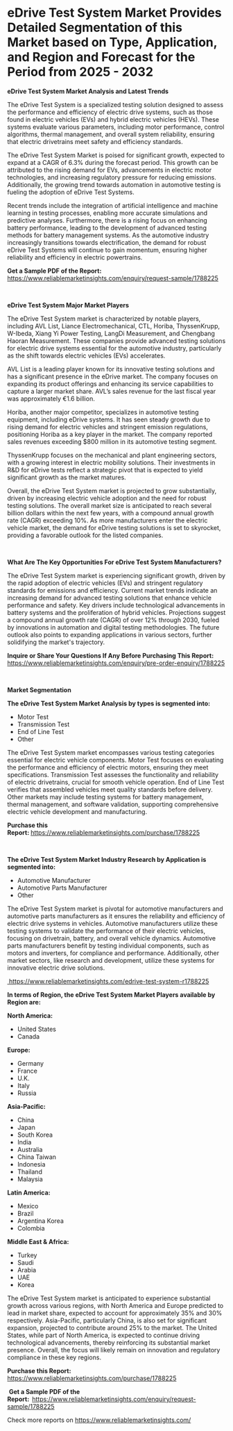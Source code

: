 <p><h1>eDrive Test System Market Provides Detailed Segmentation of this Market based on Type, Application, and Region and Forecast for the Period from 2025 - 2032</h1></p><p><strong>eDrive Test System Market Analysis and Latest Trends</strong></p>
<p><p>The eDrive Test System is a specialized testing solution designed to assess the performance and efficiency of electric drive systems, such as those found in electric vehicles (EVs) and hybrid electric vehicles (HEVs). These systems evaluate various parameters, including motor performance, control algorithms, thermal management, and overall system reliability, ensuring that electric drivetrains meet safety and efficiency standards.</p><p>The eDrive Test System Market is poised for significant growth, expected to expand at a CAGR of 6.3% during the forecast period. This growth can be attributed to the rising demand for EVs, advancements in electric motor technologies, and increasing regulatory pressure for reducing emissions. Additionally, the growing trend towards automation in automotive testing is fueling the adoption of eDrive Test Systems.</p><p>Recent trends include the integration of artificial intelligence and machine learning in testing processes, enabling more accurate simulations and predictive analyses. Furthermore, there is a rising focus on enhancing battery performance, leading to the development of advanced testing methods for battery management systems. As the automotive industry increasingly transitions towards electrification, the demand for robust eDrive Test Systems will continue to gain momentum, ensuring higher reliability and efficiency in electric powertrains.</p></p>
<p><strong>Get a Sample PDF of the Report:&nbsp;</strong> <a href="https://www.reliablemarketinsights.com/enquiry/request-sample/1788225?utm_campaign=3290&utm_medium=2&utm_source=Github&utm_content=ia&utm_term=31032025&utm_id=edrive-test-system">https://www.reliablemarketinsights.com/enquiry/request-sample/1788225</a></p>
<p>&nbsp;</p>
<p><strong>eDrive Test System Major Market Players</strong></p>
<p><p>The eDrive Test System market is characterized by notable players, including AVL List, Liance Electromechanical, CTL, Horiba, ThyssenKrupp, W-Ibeda, Xiang Yi Power Testing, LangDi Measurement, and Chengbang Haoran Measurement. These companies provide advanced testing solutions for electric drive systems essential for the automotive industry, particularly as the shift towards electric vehicles (EVs) accelerates.</p><p>AVL List is a leading player known for its innovative testing solutions and has a significant presence in the eDrive market. The company focuses on expanding its product offerings and enhancing its service capabilities to capture a larger market share. AVL’s sales revenue for the last fiscal year was approximately €1.6 billion. </p><p>Horiba, another major competitor, specializes in automotive testing equipment, including eDrive systems. It has seen steady growth due to rising demand for electric vehicles and stringent emission regulations, positioning Horiba as a key player in the market. The company reported sales revenues exceeding $800 million in its automotive testing segment.</p><p>ThyssenKrupp focuses on the mechanical and plant engineering sectors, with a growing interest in electric mobility solutions. Their investments in R&D for eDrive tests reflect a strategic pivot that is expected to yield significant growth as the market matures.</p><p>Overall, the eDrive Test System market is projected to grow substantially, driven by increasing electric vehicle adoption and the need for robust testing solutions. The overall market size is anticipated to reach several billion dollars within the next few years, with a compound annual growth rate (CAGR) exceeding 10%. As more manufacturers enter the electric vehicle market, the demand for eDrive testing solutions is set to skyrocket, providing a favorable outlook for the listed companies.</p></p>
<p>&nbsp;</p>
<p><strong>What Are The Key Opportunities For eDrive Test System Manufacturers?</strong></p>
<p><p>The eDrive Test System market is experiencing significant growth, driven by the rapid adoption of electric vehicles (EVs) and stringent regulatory standards for emissions and efficiency. Current market trends indicate an increasing demand for advanced testing solutions that enhance vehicle performance and safety. Key drivers include technological advancements in battery systems and the proliferation of hybrid vehicles. Projections suggest a compound annual growth rate (CAGR) of over 12% through 2030, fueled by innovations in automation and digital testing methodologies. The future outlook also points to expanding applications in various sectors, further solidifying the market's trajectory.</p></p>
<p><strong>Inquire or Share Your Questions If Any Before Purchasing This Report:</strong> <a href="https://www.reliablemarketinsights.com/enquiry/pre-order-enquiry/1788225?utm_campaign=3290&utm_medium=2&utm_source=Github&utm_content=ia&utm_term=31032025&utm_id=edrive-test-system">https://www.reliablemarketinsights.com/enquiry/pre-order-enquiry/1788225</a></p>
<p>&nbsp;</p>
<p><strong>Market Segmentation</strong></p>
<p><strong>The eDrive Test System Market Analysis by types is segmented into:</strong></p>
<p><ul><li>Motor Test</li><li>Transmission Test</li><li>End of Line Test</li><li>Other</li></ul></p>
<p><p>The eDrive Test System market encompasses various testing categories essential for electric vehicle components. Motor Test focuses on evaluating the performance and efficiency of electric motors, ensuring they meet specifications. Transmission Test assesses the functionality and reliability of electric drivetrains, crucial for smooth vehicle operation. End of Line Test verifies that assembled vehicles meet quality standards before delivery. Other markets may include testing systems for battery management, thermal management, and software validation, supporting comprehensive electric vehicle development and manufacturing.</p></p>
<p><strong>Purchase this Report:&nbsp;</strong><a href="https://www.reliablemarketinsights.com/purchase/1788225?utm_campaign=3290&utm_medium=2&utm_source=Github&utm_content=ia&utm_term=31032025&utm_id=edrive-test-system">https://www.reliablemarketinsights.com/purchase/1788225</a></p>
<p>&nbsp;</p>
<p><strong>The eDrive Test System Market Industry Research by Application is segmented into:</strong></p>
<p><ul><li>Automotive Manufacturer</li><li>Automotive Parts Manufacturer</li><li>Other</li></ul></p>
<p><p>The eDrive Test System market is pivotal for automotive manufacturers and automotive parts manufacturers as it ensures the reliability and efficiency of electric drive systems in vehicles. Automotive manufacturers utilize these testing systems to validate the performance of their electric vehicles, focusing on drivetrain, battery, and overall vehicle dynamics. Automotive parts manufacturers benefit by testing individual components, such as motors and inverters, for compliance and performance. Additionally, other market sectors, like research and development, utilize these systems for innovative electric drive solutions.</p></p>
<p><a href="https://www.reliablemarketinsights.com/edrive-test-system-r1788225?utm_campaign=3290&utm_medium=2&utm_source=Github&utm_content=ia&utm_term=31032025&utm_id=edrive-test-system">&nbsp;https://www.reliablemarketinsights.com/edrive-test-system-r1788225</a></p>
<p><strong>In terms of Region, the eDrive Test System Market Players available by Region are:</strong></p>
<p>
    <p> <strong> North America: </strong>
        <ul>
            <li>United States</li>
            <li>Canada</li>
        </ul>
        </p> 
    <p> <strong> Europe: </strong>
        <ul>
            <li>Germany</li>
            <li>France</li>
            <li>U.K.</li>
            <li>Italy</li>
            <li>Russia</li>
        </ul>
        </p> 
    <p> <strong> Asia-Pacific: </strong>
        <ul>
            <li>China</li>
            <li>Japan</li>
            <li>South Korea</li>
            <li>India</li>
            <li>Australia</li>
            <li>China Taiwan</li>
            <li>Indonesia</li>
            <li>Thailand</li>
            <li>Malaysia</li>
        </ul>
        </p> 
    <p> <strong> Latin America: </strong>
        <ul>
            <li>Mexico</li>
            <li>Brazil</li>
            <li>Argentina Korea</li>
            <li>Colombia</li>
        </ul>
        </p> 
    <p> <strong> Middle East & Africa: </strong>
        <ul>
            <li>Turkey</li>
            <li>Saudi</li>
            <li>Arabia</li>
            <li>UAE</li>
            <li>Korea</li>
        </ul>
    </p>
    </p>
<p><p>The eDrive Test System market is anticipated to experience substantial growth across various regions, with North America and Europe predicted to lead in market share, expected to account for approximately 35% and 30% respectively. Asia-Pacific, particularly China, is also set for significant expansion, projected to contribute around 25% to the market. The United States, while part of North America, is expected to continue driving technological advancements, thereby reinforcing its substantial market presence. Overall, the focus will likely remain on innovation and regulatory compliance in these key regions.</p></p>
<p><strong>Purchase this Report: </strong><a href="https://www.reliablemarketinsights.com/purchase/1788225?utm_campaign=3290&utm_medium=2&utm_source=Github&utm_content=ia&utm_term=31032025&utm_id=edrive-test-system">https://www.reliablemarketinsights.com/purchase/1788225</a></p>
<p>&nbsp;<strong>Get a Sample PDF of the Report:&nbsp;&nbsp;</strong><a href="https://www.reliablemarketinsights.com/enquiry/request-sample/1788225?utm_campaign=3290&utm_medium=2&utm_source=Github&utm_content=ia&utm_term=31032025&utm_id=edrive-test-system">https://www.reliablemarketinsights.com/enquiry/request-sample/1788225</a></p>
<p><strong></strong></p>
<p>Check more reports on <a href="https://www.reliablemarketinsights.com/?utm_campaign=3290&utm_medium=2&utm_source=Github&utm_content=ia&utm_term=31032025&utm_id=edrive-test-system">https://www.reliablemarketinsights.com/</a></p>